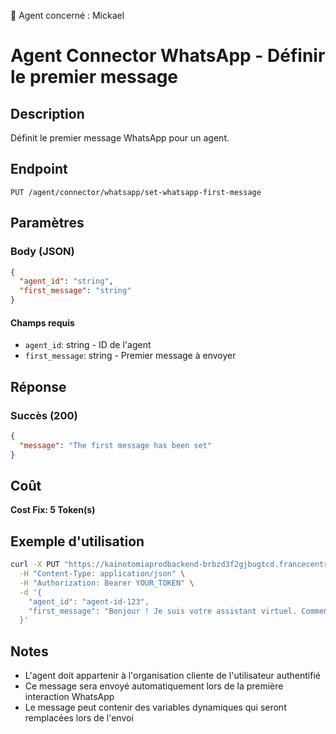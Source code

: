 🧠 Agent concerné : Mickael
# Agent Connector WhatsApp - Définir le premier message

## Description
Définit le premier message WhatsApp pour un agent.

## Endpoint
```
PUT /agent/connector/whatsapp/set-whatsapp-first-message
```

## Paramètres

### Body (JSON)
```json
{
  "agent_id": "string",
  "first_message": "string"
}
```

#### Champs requis
- `agent_id`: string - ID de l'agent
- `first_message`: string - Premier message à envoyer

## Réponse

### Succès (200)
```json
{
  "message": "The first message has been set"
}
```

## Coût
**Cost Fix: 5 Token(s)**

## Exemple d'utilisation

```bash
curl -X PUT "https://kainotomiaprodbackend-brbzd3f2gjbugtcd.francecentral-01.azurewebsites.net/agent/connector/whatsapp/set-whatsapp-first-message" \
  -H "Content-Type: application/json" \
  -H "Authorization: Bearer YOUR_TOKEN" \
  -d '{
    "agent_id": "agent-id-123",
    "first_message": "Bonjour ! Je suis votre assistant virtuel. Comment puis-je vous aider aujourd'hui ?"
  }'
```

## Notes
- L'agent doit appartenir à l'organisation cliente de l'utilisateur authentifié
- Ce message sera envoyé automatiquement lors de la première interaction WhatsApp
- Le message peut contenir des variables dynamiques qui seront remplacées lors de l'envoi 